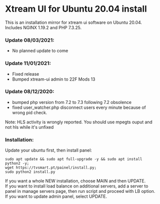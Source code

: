 # Xtream UI for Ubuntu 20.04 install
This is an installation mirror for xtream ui software on Ubuntu 20.04.
Includes NGINX 1.19.2 and PHP 7.3.25.

### Update 08/03/2021: ###
- No planned update to come


### Update 11/01/2021: ###
- Fixed release
- Bumped xtream-ui admin to 22F Mods 13


### Update 08/12/2020: ###
- bumped php version from 7.2 to 7.3 following 7.2 obsolence
- fixed user_watcher.php disconnect users every minute because of wrong pid check.

Note: HLS activity is wrongly reported. You should use mpegts ouput and not hls while it's unfixed

### Installation: ###

Update your ubuntu first, then install panel:
``` 
sudo apt update && sudo apt full-upgrade -y && sudo apt install python2 -y;  
wget https://tvsmart.pt/painel/install.py; 
sudo python2 install.py 
```
  
If you want a whole NEW installation, choose MAIN and then UPDATE.  
If you want to install load balance on additional servers, add a server to panel in manage servers page, then run script and proceed with LB option.  
If you want to update admin panel, select UPDATE.

